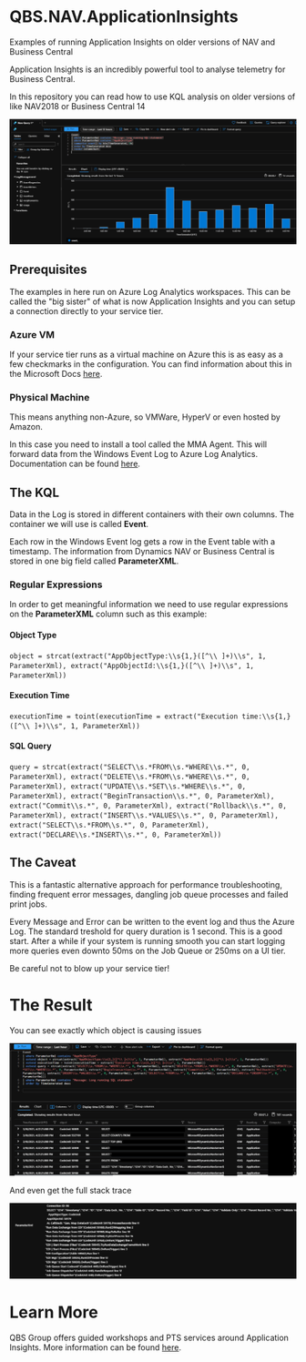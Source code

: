 # QBS.NAV.ApplicationInsights

Examples of running Application Insights on older versions of NAV and Business Central

Application Insights is an incredibly powerful tool to analyse telemetry for Business Central.

In this repository you can read how to use KQL analysis on older versions of like NAV2018 or Business Central 14

![Chart1](/Images/SlowQueriesPerHour.png)

## Prerequisites

The examples in here run on Azure Log Analytics workspaces. This can be called the "big sister" of what is now Application Insights and you can setup a connection directly to your service tier.

### Azure VM

If your service tier runs as a virtual machine on Azure this is as easy as a few checkmarks in the configuration. You can find information about this in the Microsoft Docs [here](https://docs.microsoft.com/en-us/azure/azure-monitor/agents/data-sources-windows-events).

### Physical Machine

This means anything non-Azure, so VMWare, HyperV or even hosted by Amazon.

In this case you need to install a tool called the MMA Agent. This will forward data from the Windows Event Log to Azure Log Analytics. Documentation can be found [here](https://docs.microsoft.com/en-us/azure/azure-monitor/agents/agent-windows).

## The KQL

Data in the Log is stored in different containers with their own columns. The container we will use is called **Event**.

Each row in the Windows Event log gets a row in the Event table with a timestamp. The information from Dynamics NAV or Business Central is stored in one big field called **ParameterXML**.

### Regular Expressions

In order to get meaningful information we need to use regular expressions on the **ParameterXML** column such as this example:

#### Object Type

`object = strcat(extract("AppObjectType:\\s{1,}([^\\ ]+)\\s", 1, ParameterXml), extract("AppObjectId:\\s{1,}([^\\ ]+)\\s", 1, ParameterXml))`

#### Execution Time
`executionTime = toint(executionTime = extract("Execution time:\\s{1,}([^\\ ]+)\\s", 1, ParameterXml))`

#### SQL Query
`query = strcat(extract("SELECT\\s.*FROM\\s.*WHERE\\s.*", 0, ParameterXml), extract("DELETE\\s.*FROM\\s.*WHERE\\s.*", 0, ParameterXml), extract("UPDATE\\s.*SET\\s.*WHERE\\s.*", 0, ParameterXml), extract("BeginTransaction\\s.*", 0, ParameterXml), extract("Commit\\s.*", 0, ParameterXml), extract("Rollback\\s.*", 0, ParameterXml), extract("INSERT\\s.*VALUES\\s.*", 0, ParameterXml), extract("SELECT\\s.*FROM\\s.*", 0, ParameterXml), extract("DECLARE\\s.*INSERT\\s.*", 0, ParameterXml))`

## The Caveat

This is a fantastic alternative approach for performance troubleshooting, finding frequent error messages, dangling job queue processes and failed print jobs.

Every Message and Error can be written to the event log and thus the Azure Log. The standard treshold for query duration is 1 second. This is a good start. After a while if your system is running smooth you can start logging more queries even downto 50ms on the Job Queue or 250ms on a UI tier.

Be careful not to blow up your service tier!

# The Result

You can see exactly which object is causing issues

![Details](/Images/SlowQueriesDetails.png)

And even get the full stack trace

![Stacktrace](/Images/StackTrace.png)

# Learn More
QBS Group offers guided workshops and PTS services around Application Insights. More information can be found [here](https://www.qbsgroup.com/qbstraining/application-insights-for-business-central-2/).